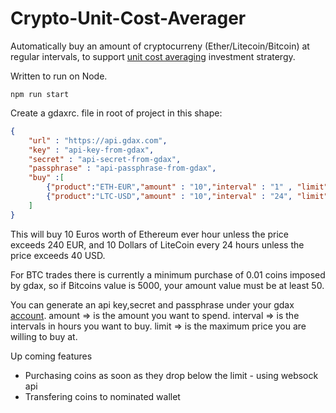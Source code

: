 # Crypto-Unit-Cost-Averager

Automatically buy an amount of cryptocurreny (Ether/Litecoin/Bitcoin) at regular intervals, to support [unit cost averaging](https://en.wikipedia.org/wiki/Dollar_cost_averaging) investment stratergy.


Written to run on Node.

`npm run start`

Create a gdaxrc. file in root of project in this shape:
~~~json
{
    "url" : "https://api.gdax.com",
    "key" : "api-key-from-gdax",
    "secret" : "api-secret-from-gdax",
    "passphrase" : "api-passphrase-from-gdax",
    "buy" :[
        {"product":"ETH-EUR","amount" : "10","interval" : "1" , "limit":240},
        {"product":"LTC-USD","amount" : "10","interval" : "24", "limit": 40}
    ]
}
~~~
This will buy 10 Euros worth of Ethereum ever hour unless the price exceeds 240 EUR, and 10 Dollars of LiteCoin every 24 hours unless the price exceeds 40 USD.

For BTC trades there is currently a minimum purchase of 0.01 coins imposed by gdax, so if Bitcoins value is 5000, your amount value must be at least 50.

You can generate an api key,secret and passphrase under your gdax [account](https://www.gdax.com/settings/api).
amount => is the amount you want to spend.
interval => is the intervals in hours you want to buy.
limit => is the maximum price you are willing to buy at.


Up coming features
- Purchasing coins as soon as they drop below the limit - using websock api
- Transfering coins to nominated wallet 

